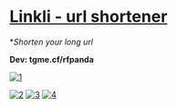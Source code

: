 # [Linkli - url shortener](https://linkli.ga)

**Shorten your long url*

**Dev: tgme.cf/rfpanda**

[![1](https://github.com/RFPanda/linkli/raw/main/assets/main.jpeg)](https://linkli.ga)

[![2](https://github.com/RFPanda/tgme.github.io/blob/main/assets/.jpeg)](https://tgme.cf)
[![3](https://github.com/RFPanda/tgme.github.io/blob/main/assets/.jpeg)](https://tgme.cf)
[![4](https://github.com/RFPanda/tgme.github.io/blob/main/assets/.jpeg)](https://tgme.cf)
